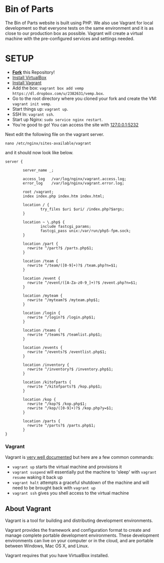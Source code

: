 Bin of Parts
===============

The Bin of Parts website is built using PHP. We also use Vagrant for local development so that everyone tests on the same environment and it is as close to our production box as possible. Vagrant will create a virtual machine with the pre-configured services and settings needed.


SETUP
===============

+ [**Fork**](https://github.com/BinofParts/binofparts/fork) this Repository!
+ [Install VirtualBox](https://www.virtualbox.org/wiki/Downloads)
+ [Install Vagrant](https://www.vagrantup.com/)
+ Add the box: `vagrant box add vemp https://dl.dropbox.com/u/2382631/vemp.box`.
+ Go to the root directory where you cloned your fork and create the VM: `vagrant init vemp`.
+ Start things up: `vagrant up`.
+ SSH In: `vagrant ssh`.
+ Start up Nginx: `sudo service nginx restart`.
+ You're good to go! You can access the site with [127.0.0.1:5232](127.0.0.1:5232)

Next edit the following file on the vagrant server.

`nano /etc/nginx/sites-available/vagrant`

and it should now look like below.

```
server {

        server_name _;

        access_log   /var/log/nginx/vagrant.access.log;
        error_log    /var/log/nginx/vagrant.error.log;

        root /vagrant;
        index index.php index.htm index.html;

        location / {
                try_files $uri $uri/ /index.php?$args;
        }

        location ~ \.php$ {
                include fastcgi_params;
                fastcgi_pass unix:/var/run/php5-fpm.sock;
        }

        location /part {
          rewrite ^/part?$ /parts.php$1;
        }

        location /team {
          rewrite ^/team/([0-9]+)?$ /team.php?n=$1;
        }

        location /event {
          rewrite ^/event/([A-Za-z0-9_]+)?$ /event.php?n=$1;
        }

        location /myteam {
          rewrite ^/myteam?$ /myteam.php$1;
        }

        location /login {
          rewrite ^/login?$ /login.php$1;
        }

        location /teams {
          rewrite ^/teams?$ /teamlist.php$1;
        }

        location /events {
          rewrite ^/events?$ /eventlist.php$1;
        }

        location /inventory {
          rewrite ^/inventory?$ /inventory.php$1;
        }

        location /kitofparts {
          rewrite ^/kitofparts?$ /kop.php$1;
        }

        location /kop {
          rewrite ^/kop?$ /kop.php$1;
          rewrite ^/kop/([0-9]+)?$ /kop.php?y=$1;
        }

        location /parts {
          rewrite ^/parts?$ /parts.php$1;
        }
}
```

### Vagrant

Vagrant is [very well documented](http://vagrantup.com/v1/docs/index.html) but here are a few common commands:

* `vagrant up` starts the virtual machine and provisions it
* `vagrant suspend` will essentially put the machine to 'sleep' with `vagrant resume` waking it back up
* `vagrant halt` attempts a graceful shutdown of the machine and will need to be brought back with `vagrant up`
* `vagrant ssh` gives you shell access to the virtual machine


## About Vagrant

Vagrant is a tool for building and distributing development environments.

Vagrant provides the framework and configuration format to create and manage complete portable development environments. These development environments can live on your computer or in the cloud, and are portable between Windows, Mac OS X, and Linux.

Vagrant requires that you have VirtualBox installed.


